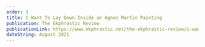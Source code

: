 ```yaml
---
order: 3
title: I Want To Lay Down Inside an Agnes Martin Painting
publication: The Ekphrastic Review
publicationLink: https://www.ekphrastic.net/the-ekphrastic-review/i-want-to-lay-down-inside-an-agnes-martin-painting-by-thomas-mar-wee
dateString: August 2021
---
```

